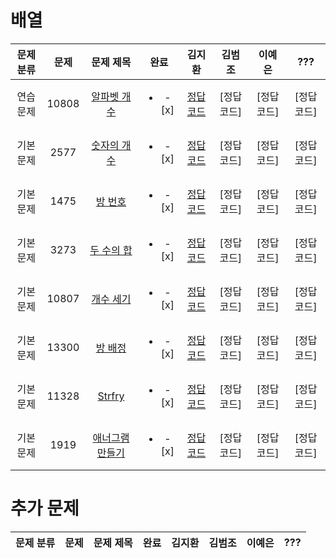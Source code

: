 # 배열

| 문제 분류 | 문제 | 문제 제목 | 완료 | 김지환 | 김범조 | 이예은 | ??? |
| :--: | :--: | :--: | :--: | :--: | :--: | :--: | :--: |
| 연습 문제 | 10808 | [알파벳 개수](https://www.acmicpc.net/problem/10808) |<ul><li> -[x] </li></ul> | [정답 코드](/자료구조/solution/10808-김지환.cpp) | [정답 코드]  | [정답 코드] | [정답 코드] |
| 기본 문제 | 2577 | [숫자의 개수](https://www.acmicpc.net/problem/2577) | <ul><li> -[x] </li></ul> | [정답 코드](/자료구조/solution/2577-김지환.cpp) | [정답 코드] | [정답 코드] | [정답 코드] |
| 기본 문제 | 1475 | [방 번호](https://www.acmicpc.net/problem/1475) | <ul><li> -[x] </li></ul> | [정답 코드](/자료구조/solution/1475-김지환.cpp) | [정답 코드]  | [정답 코드] | [정답 코드] |
| 기본 문제 | 3273 | [두 수의 합](https://www.acmicpc.net/problem/3273) | <ul><li> -[x] </li></ul> | [정답 코드](/자료구조/solution/3273-김지환.cpp) | [정답 코드]  | [정답 코드] | [정답 코드] |
| 기본 문제 | 10807 | [개수 세기](https://www.acmicpc.net/problem/10807) | <ul><li> -[x] </li></ul> | [정답 코드](/자료구조/solution/10807-김지환.cpp)  | [정답 코드]  | [정답 코드] | [정답 코드] |
| 기본 문제 | 13300 | [방 배정](https://www.acmicpc.net/problem/13300) | <ul><li> -[x] </li></ul> | [정답 코드](/자료구조/solution/13300-김지환.cpp) | [정답 코드]  | [정답 코드] | [정답 코드] |
| 기본 문제 | 11328 | [Strfry](https://www.acmicpc.net/problem/11328) | <ul><li> -[x] </li></ul> | [정답 코드](/자료구조/solution/11328-김지환.cpp)  | [정답 코드]  | [정답 코드] | [정답 코드] |
| 기본 문제 | 1919 | [애너그램 만들기](https://www.acmicpc.net/problem/1919) | <ul><li> -[x] </li></ul> | [정답 코드](/자료구조/solution/1919-김지환.cpp)  | [정답 코드]  | [정답 코드] | [정답 코드] |

# 추가 문제
| 문제 분류 | 문제 | 문제 제목 | 완료 | 김지환 | 김범조 | 이예은 | ??? |
| :--: | :--: | :--: | :--: | :--: | :--: | :--: | :--: |
